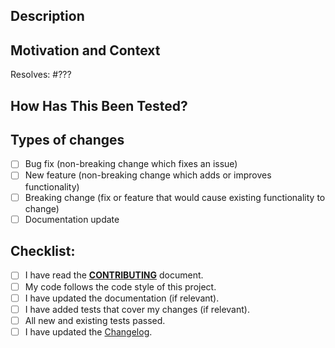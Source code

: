 <!--- Provide a general summary of your changes in the Title above -->

## Description
<!--- Describe your changes in detail -->

## Motivation and Context
<!--- Why is this change required? What problem does it solve? -->
<!-- Replace ??? with the issue number that this pull request resolves. -->
Resolves: #???

## How Has This Been Tested?
<!--- Please describe in detail how you tested your changes. -->
<!--- Include details of your testing environment, and the tests you ran to -->
<!--- see how your change affects other areas of the code, etc. -->

## Types of changes
<!--- What types of changes does your code introduce? Put an `x` in all the boxes that apply: -->
- [ ] Bug fix (non-breaking change which fixes an issue)
- [ ] New feature (non-breaking change which adds or improves functionality)
- [ ] Breaking change (fix or feature that would cause existing functionality to change)
- [ ] Documentation update

## Checklist:
<!--- Go over all the following points, and put an `x` in all the boxes that apply. -->
<!--- If you're unsure about any of these, don't hesitate to ask. We're here to help! -->
- [ ] I have read the [**CONTRIBUTING**](https://github.com/glotzerlab/garnett/blob/master/CONTRIBUTING.md) document.
- [ ] My code follows the code style of this project.
- [ ] I have updated the documentation (if relevant).
- [ ] I have added tests that cover my changes (if relevant).
- [ ] All new and existing tests passed.
- [ ] I have updated the [Changelog](https://github.com/glotzerlab/garnett/blob/master/ChangeLog.md).
